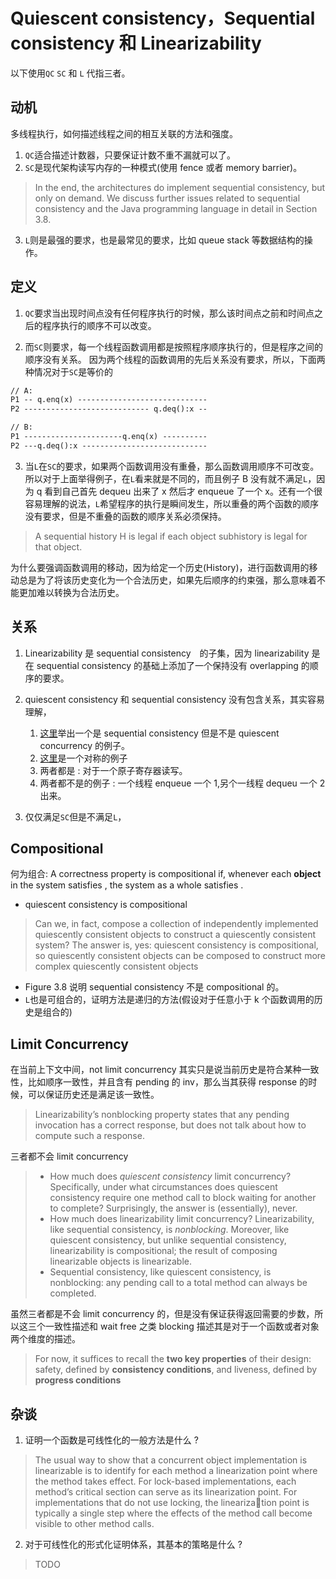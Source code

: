 # Quiescent consistency，Sequential consistency 和 Linearizability
以下使用`QC` `SC` 和 `L` 代指三者。


## 动机
多线程执行，如何描述线程之间的相互关联的方法和强度。

1. `QC`适合描述计数器，只要保证计数不重不漏就可以了。
2. `SC`是现代架构读写内存的一种模式(使用 fence 或者 memory barrier)。

> In the end, the architectures do implement sequential
consistency, but only on demand. We discuss further issues related to sequential
consistency and the Java programming language in detail in Section 3.8.

3. `L`则是最强的要求，也是最常见的要求，比如 queue stack 等数据结构的操作。


## 定义
1. `QC`要求当出现时间点没有任何程序执行的时候，那么该时间点之前和时间点之后的程序执行的顺序不可以改变。

2. 而`SC`则要求，每一个线程函数调用都是按照程序顺序执行的，但是程序之间的顺序没有关系。 因为两个线程的函数调用的先后关系没有要求，所以，下面两种情况对于`SC`是等价的

```txt
// A:
P1 -- q.enq(x) ----------------------------- 
P2 ---------------------------- q.deq():x --

// B:
P1 ----------------------q.enq(x) ----------
P2 ---q.deq():x ----------------------------
```

3. 当`L`在`SC`的要求，如果两个函数调用没有重叠，那么函数调用顺序不可改变。所以对于上面举得例子，在`L`看来就是不同的，而且例子 B 没有就不满足`L`，因为 q 看到自己首先 dequeu 出来了 x 然后才 enqueue 了一个 x。还有一个很容易理解的说法，`L`希望程序的执行是瞬间发生，所以重叠的两个函数的顺序没有要求，但是不重叠的函数的顺序关系必须保持。

> A sequential history H is legal if each object subhistory is legal for that object.

为什么要强调函数调用的移动，因为给定一个历史(History)，进行函数调用的移动总是为了将该历史变化为一个合法历史，如果先后顺序的约束强，那么意味着不能更加难以转换为合法历史。

## 关系
1. Linearizability 是 sequential consistency　的子集，因为 linearizability 是在 sequential consistency 的基础上添加了一个保持没有 overlapping 的顺序的要求。
2. quiescent consistency 和 sequential consistency 没有包含关系，其实容易理解，
    1. [这里](https://stackoverflow.com/questions/19209274/example-of-execution-which-is-sequentially-consistent-but-not-quiescently-consis)举出一个是 sequential consistency 但是不是 quiescent concurrency 的例子。
    2. [这里](https://stackoverflow.com/questions/48935256/example-of-a-program-order-which-is-quiescently-consistent-but-sequentially-inco)是一个对称的例子
    3. 两者都是 : 对于一个原子寄存器读写。
    4. 两者都不是的例子 : 一个线程 enqueue 一个 1,另个一线程 dequeu 一个 2 出来。

3. 仅仅满足`SC`但是不满足`L`，


## Compositional
何为组合: A correctness property is compositional if, whenever each **object** in the system satisfies , the system as a whole satisfies .

- quiescent consistency is compositional

> Can we, in fact, compose a collection of independently implemented quiescently consistent objects to construct a quiescently consistent system? The answer is, yes: quiescent consistency is compositional, so quiescently consistent objects can be composed to construct more complex quiescently consistent objects

- Figure 3.8 说明 sequential consistency 不是 compositional 的。
-  `L`也是可组合的，证明方法是递归的方法(假设对于任意小于 k 个函数调用的历史是组合的)

## Limit Concurrency
在当前上下文中间，not limit concurrency 其实只是说当前历史是符合某种一致性，比如顺序一致性，并且含有 pending 的 inv，那么当其获得 response 的时候，可以保证历史还是满足该一致性。

> Linearizability’s nonblocking property states that any pending invocation has a correct response, but does not talk about how to compute such a response.

三者都不会 limit concurrency

> - How much does *quiescent consistency* limit concurrency? Specifically, under what circumstances does quiescent consistency require one method call to block waiting for another to complete? Surprisingly, the answer is (essentially), never.
> - How much does linearizability limit concurrency? Linearizability, like sequential consistency, is *nonblocking*. Moreover, like quiescent consistency, but unlike sequential consistency, linearizability is compositional; the result of composing linearizable objects is linearizable.
> - Sequential consistency, like quiescent consistency, is nonblocking: any pending call to a total method can always be completed.

虽然三者都是不会 limit concurrency 的，但是没有保证获得返回需要的步数，所以这三个一致性描述和 wait free 之类 blocking 描述其是对于一个函数或者对象两个维度的描述。
> For now, it suffices to recall the **two key properties** of their design: safety, defined by **consistency conditions**, and liveness, defined by **progress conditions**

## 杂谈
1. 证明一个函数是可线性化的一般方法是什么 ?

> The usual way to show that a concurrent object implementation is linearizable is
to identify for each method a linearization point where the method takes effect.
For lock-based implementations, each method’s critical section can serve as its
linearization point. For implementations that do not use locking, the linearization point is typically a single step where the effects of the method call become
visible to other method calls.

2. 对于可线性化的形式化证明体系，其基本的策略是什么 ?
> TODO
